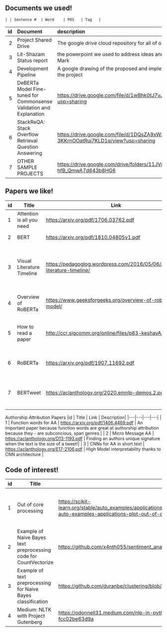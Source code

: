 ## Documents we used!

    | | Sentence #  | Word    | POS   | Tag   |

| id | Document     | description | link |
|---:|:-------------|:------------|:------|
| 2 | Project Shared Drive | The google drive cloud repository for all of our non-code work | https://drive.google.com/drive/folders/1x0v5jpTWA9mk2K9WgjXEYvZ7t877OsPd?usp=sharing |
| 3 | Lit-Shazam Status report | the powerpoint we used to address ideas and questions when meeting with Mark | https://docs.google.com/presentation/d/1LZcgV0HZ5oSkdv_Y_m6WQXlBxWf5CRCEUZxKQ0Gj6Wc/edit?usp=sharing | 
| 4 | Development Pipeline | A google drawing of the proposed and implemented development pipeline for the project | https://docs.google.com/drawings/d/1N66EwyiHsmB4gy-E9-8KOX7ZH0S2BiEy9yVOcrLUx44/edit?usp=sharing |
| 5 | DeBERTa Model Fine-tuned for Commonsense Validation and Explanation | https://drive.google.com/file/d/1wBhk0tJ7vJje_rsZlZhUeGqA1x_Mkm6T/view?usp=sharing | 
| 6 | StackReQA: Stack Overflow Retrieval Question Answering | https://drive.google.com/file/d/1DQsZA9xWzw3ZO-3KKrnOOatRui7KLD1q/view?usp=sharing |
| 7 | OTHER SAMPLE PROJECTS | https://drive.google.com/drive/folders/11JVnZzfyA9oVo-hfB_QmwA7d643b8HG6 |



## Papers we like!

|id | Title | Link | Description|
|---|---|---|---|
| 1 | Attention is all you need | https://arxiv.org/pdf/1706.03762.pdf | The transformer paper |
| 2 | BERT | https://arxiv.org/pdf/1810.04805v1.pdf | The BERT paper|
| 3 | Visual Literature Timeline | https://pedagoglog.wordpress.com/2016/05/06/american-literature-timeline/ | A peer through time to base our authors and their temporal relationships | 
| 4 | Overview of RoBERTa| https://www.geeksforgeeks.org/overview-of-roberta-model/ | Roberta is a better trained BERT model|
| 5 | How to read a paper | http://ccr.sigcomm.org/online/files/p83-keshavA.pdf | A good guide on reading all these papers we like| 
| 6 | RoBERTa | https://arxiv.org/pdf/1907.11692.pdf | The RoBERTa paper - a better BERT | 
| 7 | BERTweet | https://aclanthology.org/2020.emnlp-demos.2.pdf | Tweet NLP tasks: POS tagging, NER, text classification |

Authorship Attribution Papers
|id | Title | Link | Description|
|---|---|---|---|
| 1 | Function words for AA | https://arxiv.org/pdf/1406.4469.pdf | An important paper because function words are great at authorship attribution because they - are subconcious, span genres.|
| 2 | Micro Message AA | https://aclanthology.org/D13-1193.pdf | Finding an authors unique signature when the text is the size of a tweet!| 
| 3 | CNNs for AA in short text | https://aclanthology.org/E17-2106.pdf | High Model interpretability thanks to CNN architecture | 



## Code of interest!

|id | Title | Link | Description|
|---|---|---|---|
| 1 | Out of core processing | https://scikit-learn.org/stable/auto_examples/applications/plot_out_of_core_classification.html#sphx-glr-auto-examples-applications-plot-out-of-core-classification-py | when text can't fit into memory or new words are found in a corpus |
| 2 | Example of Naive Bayes text preprocessing code for CountVectorize | https://github.com/x4nth055/sentiment_analysis_naive_bayes/blob/master/preprocess.py#L1 |
| 3 | Example of text preprocessing for Naive Bayes classification | https://github.com/duranbe/clustering/blob/main/TextClassificationNaiveBayes.ipynb |
| 4 | Medium: NLTK with Project Gutenberg | https://odonnell31.medium.com/nlp-in-python-a-primer-on-nltk-with-project-gutenberg-fcc02be63d9a |

